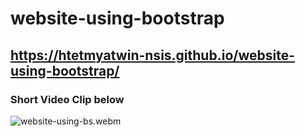 # website-using-bootstrap
## https://htetmyatwin-nsis.github.io/website-using-bootstrap/
### Short Video Clip below
![website-using-bs.webm](https://github.com/htetmyatwin-nsis/website-using-bootstrap/assets/69446336/60bf8e75-8386-4486-95f3-829e3c467dea)
